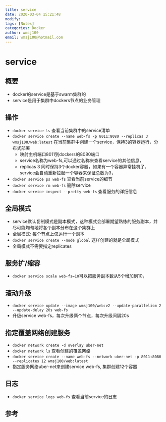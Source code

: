 ```yaml
---
title: service
date: 2020-03-04 15:21:48
modify: 
tags: [Notes]
categories: Docker
author: wmsj100
email: wmsj100@hotmail.com
---
```


# service

## 概要

- docker的service是基于swarm集群的
- service是用于集群中dockers节点的业务管理

## 操作

- `docker service ls` 查看当前集群中的service清单
- `docker service create --name web-fs -p 8011:8080 --replicas 3 wmsj100/web:latest` 在当前集群中创建一个service，保持3的容器运行，分布式部署
	- 映射主机端口8011到dockers的8080端口
	- service名称为web-fs,可以通过名称来查看service的其他信息，
	- replicas 3 同时保持3个docker容器，如果有一个容器异常挂机了，service会自动重新拉起一个容器来保证总数为3，
- `docker service ps web-fs` 查看当前service的细节
- `docker service rm web-fs` 删除service
- `docker service inspect --pretty web-fs` 查看服务的详细信息

## 全局模式

- service默认复制模式是副本模式，这种模式会部署期望熟练的服务副本，并尽可能均匀地将各个副本分布在这个集群上
- 全局模式: 每个节点上仅运行一个副本
- `docker service create --mode global` 这样创建的就是全局模式
- 全局模式不需要指定replicates

## 服务扩/缩容

- `docker service scale web-fs=10`可以把服务副本数从5个增加到10，

## 滚动升级

- `docker service update --image wmsj100/web:v2 --update-parallelism 2 --update-delay 20s web-fs`
- 升级service web-fs，每次升级俩个节点，每次升级间隔20s

## 指定覆盖网络创建服务

- `docker network create -d overlay uber-net`
- `docker network ls` 查看创建的覆盖网络
- `docker service create --name web-fs --network uber-net -p 8011:8080 --replicates 12 wmsj100/web:latest`
- 指定服务网络uber-net来创建service web-fs, 集群创建12个容器

## 日志

- `docker service logs web-fs` 查看当前service的日志

## 参考

